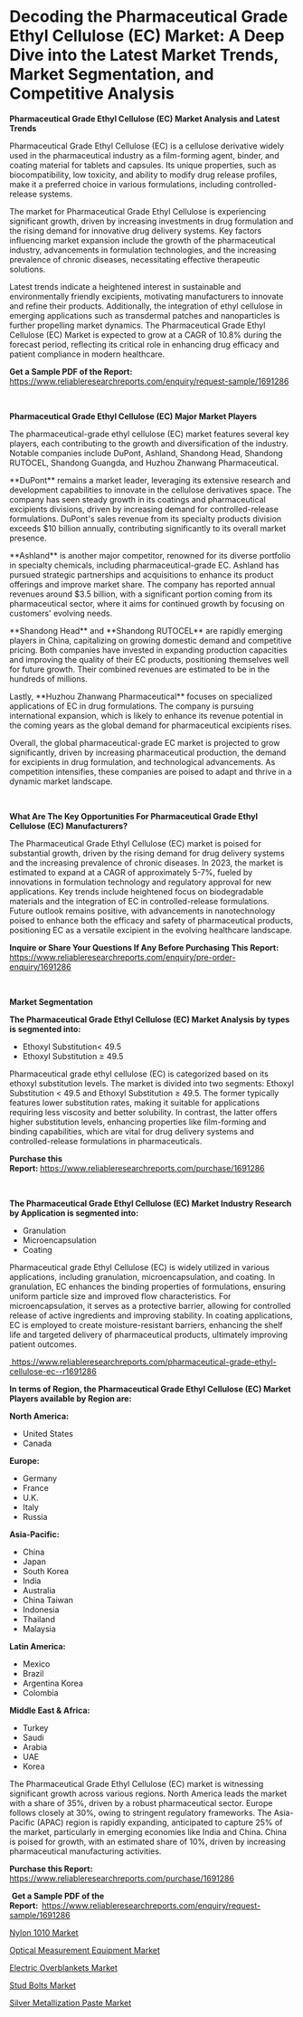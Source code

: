 <p><h1>Decoding the Pharmaceutical Grade Ethyl Cellulose (EC) Market: A Deep Dive into the Latest Market Trends, Market Segmentation, and Competitive Analysis</h1></p><p><strong>Pharmaceutical Grade Ethyl Cellulose (EC) Market Analysis and Latest Trends</strong></p>
<p><p>Pharmaceutical Grade Ethyl Cellulose (EC) is a cellulose derivative widely used in the pharmaceutical industry as a film-forming agent, binder, and coating material for tablets and capsules. Its unique properties, such as biocompatibility, low toxicity, and ability to modify drug release profiles, make it a preferred choice in various formulations, including controlled-release systems. </p><p>The market for Pharmaceutical Grade Ethyl Cellulose is experiencing significant growth, driven by increasing investments in drug formulation and the rising demand for innovative drug delivery systems. Key factors influencing market expansion include the growth of the pharmaceutical industry, advancements in formulation technologies, and the increasing prevalence of chronic diseases, necessitating effective therapeutic solutions. </p><p>Latest trends indicate a heightened interest in sustainable and environmentally friendly excipients, motivating manufacturers to innovate and refine their products. Additionally, the integration of ethyl cellulose in emerging applications such as transdermal patches and nanoparticles is further propelling market dynamics. The Pharmaceutical Grade Ethyl Cellulose (EC) Market is expected to grow at a CAGR of 10.8% during the forecast period, reflecting its critical role in enhancing drug efficacy and patient compliance in modern healthcare.</p></p>
<p><strong>Get a Sample PDF of the Report:&nbsp;</strong> <a href="https://www.reliableresearchreports.com/enquiry/request-sample/1691286?utm_campaign=24&utm_medium=2&utm_source=Github&utm_content=ia&utm_term=17102024&utm_id=pharmaceutical-grade-ethyl-cellulose-ec">https://www.reliableresearchreports.com/enquiry/request-sample/1691286</a></p>
<p>&nbsp;</p>
<p><strong>Pharmaceutical Grade Ethyl Cellulose (EC) Major Market Players</strong></p>
<p><p>The pharmaceutical-grade ethyl cellulose (EC) market features several key players, each contributing to the growth and diversification of the industry. Notable companies include DuPont, Ashland, Shandong Head, Shandong RUTOCEL, Shandong Guangda, and Huzhou Zhanwang Pharmaceutical.</p><p>**DuPont** remains a market leader, leveraging its extensive research and development capabilities to innovate in the cellulose derivatives space. The company has seen steady growth in its coatings and pharmaceutical excipients divisions, driven by increasing demand for controlled-release formulations. DuPont's sales revenue from its specialty products division exceeds $10 billion annually, contributing significantly to its overall market presence.</p><p>**Ashland** is another major competitor, renowned for its diverse portfolio in specialty chemicals, including pharmaceutical-grade EC. Ashland has pursued strategic partnerships and acquisitions to enhance its product offerings and improve market share. The company has reported annual revenues around $3.5 billion, with a significant portion coming from its pharmaceutical sector, where it aims for continued growth by focusing on customers' evolving needs.</p><p>**Shandong Head** and **Shandong RUTOCEL** are rapidly emerging players in China, capitalizing on growing domestic demand and competitive pricing. Both companies have invested in expanding production capacities and improving the quality of their EC products, positioning themselves well for future growth. Their combined revenues are estimated to be in the hundreds of millions.</p><p>Lastly, **Huzhou Zhanwang Pharmaceutical** focuses on specialized applications of EC in drug formulations. The company is pursuing international expansion, which is likely to enhance its revenue potential in the coming years as the global demand for pharmaceutical excipients rises.</p><p>Overall, the global pharmaceutical-grade EC market is projected to grow significantly, driven by increasing pharmaceutical production, the demand for excipients in drug formulation, and technological advancements. As competition intensifies, these companies are poised to adapt and thrive in a dynamic market landscape.</p></p>
<p>&nbsp;</p>
<p><strong>What Are The Key Opportunities For Pharmaceutical Grade Ethyl Cellulose (EC) Manufacturers?</strong></p>
<p><p>The Pharmaceutical Grade Ethyl Cellulose (EC) market is poised for substantial growth, driven by the rising demand for drug delivery systems and the increasing prevalence of chronic diseases. In 2023, the market is estimated to expand at a CAGR of approximately 5-7%, fueled by innovations in formulation technology and regulatory approval for new applications. Key trends include heightened focus on biodegradable materials and the integration of EC in controlled-release formulations. Future outlook remains positive, with advancements in nanotechnology poised to enhance both the efficacy and safety of pharmaceutical products, positioning EC as a versatile excipient in the evolving healthcare landscape.</p></p>
<p><strong>Inquire or Share Your Questions If Any Before Purchasing This Report:</strong> <a href="https://www.reliableresearchreports.com/enquiry/pre-order-enquiry/1691286?utm_campaign=24&utm_medium=2&utm_source=Github&utm_content=ia&utm_term=17102024&utm_id=pharmaceutical-grade-ethyl-cellulose-ec">https://www.reliableresearchreports.com/enquiry/pre-order-enquiry/1691286</a></p>
<p>&nbsp;</p>
<p><strong>Market Segmentation</strong></p>
<p><strong>The Pharmaceutical Grade Ethyl Cellulose (EC) Market Analysis by types is segmented into:</strong></p>
<p><ul><li>Ethoxyl Substitution< 49.5</li><li>Ethoxyl Substitution ≥ 49.5</li></ul></p>
<p><p>Pharmaceutical grade ethyl cellulose (EC) is categorized based on its ethoxyl substitution levels. The market is divided into two segments: Ethoxyl Substitution < 49.5 and Ethoxyl Substitution ≥ 49.5. The former typically features lower substitution rates, making it suitable for applications requiring less viscosity and better solubility. In contrast, the latter offers higher substitution levels, enhancing properties like film-forming and binding capabilities, which are vital for drug delivery systems and controlled-release formulations in pharmaceuticals.</p></p>
<p><strong>Purchase this Report:&nbsp;</strong><a href="https://www.reliableresearchreports.com/purchase/1691286?utm_campaign=24&utm_medium=2&utm_source=Github&utm_content=ia&utm_term=17102024&utm_id=pharmaceutical-grade-ethyl-cellulose-ec">https://www.reliableresearchreports.com/purchase/1691286</a></p>
<p>&nbsp;</p>
<p><strong>The Pharmaceutical Grade Ethyl Cellulose (EC) Market Industry Research by Application is segmented into:</strong></p>
<p><ul><li>Granulation</li><li>Microencapsulation</li><li>Coating</li></ul></p>
<p><p>Pharmaceutical grade Ethyl Cellulose (EC) is widely utilized in various applications, including granulation, microencapsulation, and coating. In granulation, EC enhances the binding properties of formulations, ensuring uniform particle size and improved flow characteristics. For microencapsulation, it serves as a protective barrier, allowing for controlled release of active ingredients and improving stability. In coating applications, EC is employed to create moisture-resistant barriers, enhancing the shelf life and targeted delivery of pharmaceutical products, ultimately improving patient outcomes.</p></p>
<p><a href="https://www.reliableresearchreports.com/pharmaceutical-grade-ethyl-cellulose-ec--r1691286?utm_campaign=24&utm_medium=2&utm_source=Github&utm_content=ia&utm_term=17102024&utm_id=pharmaceutical-grade-ethyl-cellulose-ec">&nbsp;https://www.reliableresearchreports.com/pharmaceutical-grade-ethyl-cellulose-ec--r1691286</a></p>
<p><strong>In terms of Region, the Pharmaceutical Grade Ethyl Cellulose (EC) Market Players available by Region are:</strong></p>
<p>
    <p> <strong> North America: </strong>
        <ul>
            <li>United States</li>
            <li>Canada</li>
        </ul>
        </p> 
    <p> <strong> Europe: </strong>
        <ul>
            <li>Germany</li>
            <li>France</li>
            <li>U.K.</li>
            <li>Italy</li>
            <li>Russia</li>
        </ul>
        </p> 
    <p> <strong> Asia-Pacific: </strong>
        <ul>
            <li>China</li>
            <li>Japan</li>
            <li>South Korea</li>
            <li>India</li>
            <li>Australia</li>
            <li>China Taiwan</li>
            <li>Indonesia</li>
            <li>Thailand</li>
            <li>Malaysia</li>
        </ul>
        </p> 
    <p> <strong> Latin America: </strong>
        <ul>
            <li>Mexico</li>
            <li>Brazil</li>
            <li>Argentina Korea</li>
            <li>Colombia</li>
        </ul>
        </p> 
    <p> <strong> Middle East & Africa: </strong>
        <ul>
            <li>Turkey</li>
            <li>Saudi</li>
            <li>Arabia</li>
            <li>UAE</li>
            <li>Korea</li>
        </ul>
    </p>
    </p>
<p><p>The Pharmaceutical Grade Ethyl Cellulose (EC) market is witnessing significant growth across various regions. North America leads the market with a share of 35%, driven by a robust pharmaceutical sector. Europe follows closely at 30%, owing to stringent regulatory frameworks. The Asia-Pacific (APAC) region is rapidly expanding, anticipated to capture 25% of the market, particularly in emerging economies like India and China. China is poised for growth, with an estimated share of 10%, driven by increasing pharmaceutical manufacturing activities.</p></p>
<p><strong>Purchase this Report: </strong><a href="https://www.reliableresearchreports.com/purchase/1691286?utm_campaign=24&utm_medium=2&utm_source=Github&utm_content=ia&utm_term=17102024&utm_id=pharmaceutical-grade-ethyl-cellulose-ec">https://www.reliableresearchreports.com/purchase/1691286</a></p>
<p>&nbsp;<strong>Get a Sample PDF of the Report:&nbsp;&nbsp;</strong><a href="https://www.reliableresearchreports.com/enquiry/request-sample/1691286?utm_campaign=24&utm_medium=2&utm_source=Github&utm_content=ia&utm_term=17102024&utm_id=pharmaceutical-grade-ethyl-cellulose-ec">https://www.reliableresearchreports.com/enquiry/request-sample/1691286</a></p>
<p><strong></strong></p>
<p><p><a href="https://github.com/jillie6xbkabba/Market-Research-Report-List-1/blob/main/nylon-1010-market.md?utm_campaign=24&utm_medium=2&utm_source=Github&utm_content=ia&utm_term=17102024&utm_id=pharmaceutical-grade-ethyl-cellulose-ec">Nylon 1010 Market</a></p><p><a href="https://issuu.com/reportprime-2/docs/optical-measurement-equipment-marke_343d296f1bfaed?utm_campaign=24&utm_medium=2&utm_source=Github&utm_content=ia&utm_term=17102024&utm_id=pharmaceutical-grade-ethyl-cellulose-ec">Optical Measurement Equipment Market</a></p><p><a href="https://www.linkedin.com/pulse/electric-overblankets-market-trends-growth-outlook-2024-0yzic?utm_campaign=24&utm_medium=2&utm_source=Github&utm_content=ia&utm_term=17102024&utm_id=pharmaceutical-grade-ethyl-cellulose-ec">Electric Overblankets Market</a></p><p><a href="https://www.linkedin.com/pulse/charting-future-comprehensive-analysis-global-stud-bolts-fj4pc?utm_campaign=24&utm_medium=2&utm_source=Github&utm_content=ia&utm_term=17102024&utm_id=pharmaceutical-grade-ethyl-cellulose-ec">Stud Bolts Market</a></p><p><a href="https://github.com/denishaucarn/Market-Research-Report-List-1/blob/main/silver-metallization-paste-market.md?utm_campaign=24&utm_medium=2&utm_source=Github&utm_content=ia&utm_term=17102024&utm_id=pharmaceutical-grade-ethyl-cellulose-ec">Silver Metallization Paste Market</a></p></p>